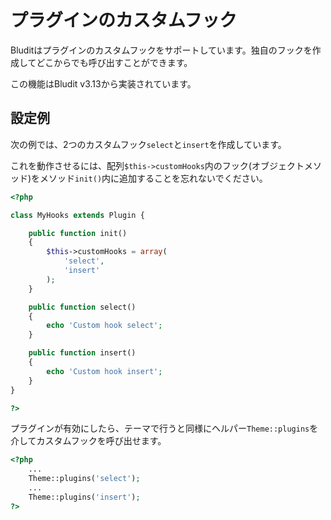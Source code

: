 # プラグインのカスタムフック
<!-- position: 4 -->

Bluditはプラグインのカスタムフックをサポートしています。独自のフックを作成してどこからでも呼び出すことができます。

<div class="note">
この機能はBludit v3.13から実装されています。
</div>

## 設定例
次の例では、2つのカスタムフック`select`と`insert`を作成しています。

これを動作させるには、配列`$this->customHooks`内のフック(オブジェクトメソッド)をメソッド`init()`内に追加することを忘れないでください。

```php
<?php

class MyHooks extends Plugin {

	public function init()
	{
        $this->customHooks = array(
            'select',
            'insert'
        );
	}

	public function select()
	{
		echo 'Custom hook select';
	}

	public function insert()
	{
		echo 'Custom hook insert';
	}
}

?>
```

プラグインが有効にしたら、テーマで行うと同様にヘルパー`Theme::plugins`を介してカスタムフックを呼び出せます。

```php
<?php
	...
	Theme::plugins('select');
	...
	Theme::plugins('insert');
?>
```
